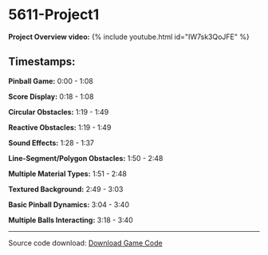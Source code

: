 # 5611-Project1

**Project Overview video:**
{% include youtube.html id="IW7sk3QoJFE" %}

**Timestamps:**
---
**Pinball Game:** 0:00 - 1:08

**Score Display:** 0:18 - 1:08

**Circular Obstacles:** 1:19 - 1:49

**Reactive Obstacles:** 1:19 - 1:49

**Sound Effects:** 1:28 - 1:37

**Line-Segment/Polygon Obstacles:** 1:50 - 2:48

**Multiple Material Types:** 1:51 - 2:48

**Textured Background:** 2:49 - 3:03

**Basic Pinball Dynamics:** 3:04 - 3:40

**Multiple Balls Interacting:** 3:18 - 3:40

---
Source code download: <a href= "CSCI5611_Project_1.pde" download>Download Game Code</a>

